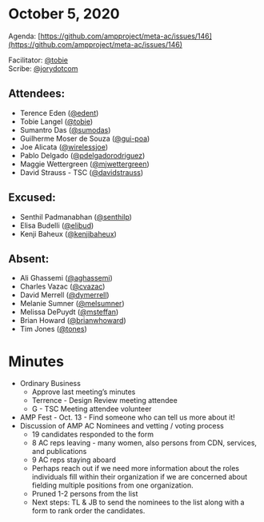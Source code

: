 # October 5, 2020

Agenda: [https://github.com/ampproject/meta-ac/issues/146](https://github.com/ampproject/meta-ac/issues/146)

Facilitator: [@tobie][tobie]  
Scribe: [@jorydotcom][jorydotcom]

## Attendees:

*   Terence Eden ([@edent][edent])
*   Tobie Langel ([@tobie][tobie])
*   Sumantro Das ([@sumodas][sumodas])
*   Guilherme Moser de Souza ([@gui-poa][gui-poa])
*   Joe Alicata ([@wirelessjoe][wirelessjoe])
*   Pablo Delgado ([@pdelgadorodriguez][pdelgadorodriguez])
*   Maggie Wettergreen ([@mjwettergreen][mjwettergreen])
*   David Strauss - TSC ([@davidstrauss][davidstrauss])

## **Excused:**

*   Senthil Padmanabhan ([@senthilp][senthilp])
*   Elisa Budelli ([@elibud][elibud])
*   Kenji Baheux ([@kenjibaheux][kenjibaheux])

## **Absent:**

*   Ali Ghassemi ([@aghassemi][aghassemi])
*   Charles Vazac ([@cvazac][cvazac])
*   David Merrell ([@dymerrell][dymerrell])
*   Melanie Sumner ([@melsumner][melsumner])
*   Melissa DePuydt ([@msteffan][msteffan])
*   Brian Howard ([@brianwhoward][brianwhoward])
*   Tim Jones ([@tones][tones])

# **Minutes**

*   Ordinary Business
    *   Approve last meeting’s minutes
    *   Terrence - Design Review meeting attendee
    *   G - TSC Meeting attendee volunteer
*   AMP Fest - Oct. 13 - Find someone who can tell us more about it!
*   Discussion of AMP AC Nominees and vetting / voting process
    *   19 candidates responded to the form
    *   8 AC reps leaving - many women, also persons from CDN, services, and publications
    *   9 AC reps staying aboard
    *   Perhaps reach out if we need more information about the roles individuals fill within their organization if we are concerned about fielding multiple positions from one organization.
    *   Pruned 1-2 persons from the list
    *   Next steps: TL & JB to send the nominees to the list along with a form to rank order the candidates.

[tobie]: https://github.com/tobie
[wirelessjoe]: https://github.com/wirelessjoe
[cvazac]: https://github.com/cvazac
[gui-poa]: https://github.com/gui-poa
[levidurfee]: https://github.com/levidurfee
[sumodas]: https://github.com/sumodas
[edent]: https://github.com/edent
[senthilp]: https://github.com/senthilp
[tones]: https://github.com/tones
[kenjibaheux]: https://github.com/kenjibaheux
[elibud]: https://github.com/elibud
[pdelgadorodriguez]: https://github.com/pdelgadorodriguez
[dymerrell]: https://github.com/dymerrell
[mjwettergreen]: https://github.com/mjwettergreen
[melsumner]: https://github.com/melsumner
[msteffan]: https://github.com/msteffan
[TedShuter]: https://github.com/TedShuter
[aghassemi]: https://github.com/aghassemi
[jorydotcom]: https://github.com/jorydotcom
[brianwhoward]: https://github.com/brianwhoward
[nainar]: https://github.com/nainar
[DavidStrauss]: https://github.com/DavidStrauss
[cpapazian]: https://github.com/cpapazian
[dvoytenko]: https://github.com/dvoytenko
[rudygalfi]: https://github.com/rudygalfi
[KasianaMac]: https://github.com/KasianaMac
[jeffjose]: https://github.com/jeffjose
